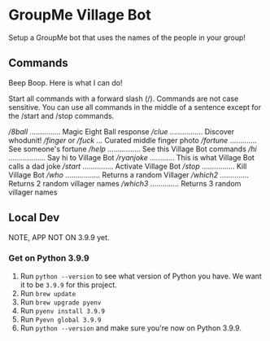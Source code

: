 # GroupMe Village Bot

Setup a GroupMe bot that uses the names of the people in your group!

## Commands

Beep Boop. Here is what I can do!

Start all commands with a forward slash (/). Commands are not case sensitive. You can use all commands in the middle of a sentence except for the /start and /stop commands.

*/8ball* ............... Magic Eight Ball response
*/clue* ................ Discover whodunit!
*/finger* or */fuck* ... Curated middle finger photo
*/fortune* ............. See someone's fortune
*/help* ................ See this Village Bot commands
*/hi* .................. Say hi to Village Bot
*/ryanjoke* ............ This is what Village Bot calls a dad joke
*/start* ............... Activate Village Bot
*/stop* ................ Kill Village Bot
*/who* ................. Returns a random Villager
*/which2* .............. Returns 2 random villager names
*/which3* .............. Returns 3 random villager names

## Local Dev

NOTE, APP NOT ON 3.9.9 yet.

### Get on Python 3.9.9

1. Run `python --version` to see what version of Python you have. We want it to be `3.9.9` for this project.
1. Run `brew update`
1. Run `brew upgrade pyenv`
1. Run `pyenv install 3.9.9`
3. Run `Pyevn global 3.9.9`
4. Run `python --version` and make sure you're now on Python 3.9.9.

